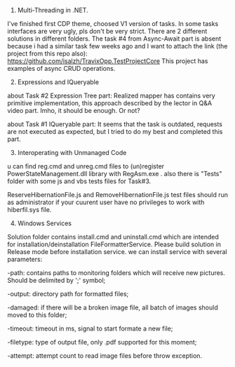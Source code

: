 01. Multi-Threading in .NET.

I've finished first CDP theme, choosed V1 version of tasks. In some tasks interfaces are very ugly, pls don't be very strict.
There are 2 different solutions in different folders. The task #4 from Async-Await part is absent because
i had a similar task few weeks ago and I want to attach the link (the project from this repo also):
https://github.com/isalzh/TravixOpp.TestProjectCore
This project has examples of async CRUD operations.

02. Expressions and IQueryable

about Task #2 Expression Tree part: Realized mapper has contains very primitive implementation, this approach described by the lector
in Q&A video part. Imho, it should be enough. Or not?

about Task #1 IQueryable part: It seems that the task is outdated, requests are not executed as expected, but I tried to do my best
and completed this part. 

03. Interoperating with Unmanaged Code

u can find reg.cmd and unreg.cmd files to (un)register PowerStateManagement.dll library with RegAsm.exe .
also there is "Tests" folder with some js and vbs tests files for Task#3.

ReserveHibernationFile.js and RemoveHibernationFile.js test files should run as administrator if your cuurent user have no privileges to work with hiberfil.sys file.

04. Windows Services

Solution folder contains install.cmd and uninstall.cmd which are intended for installation/deinstallation FileFormatterService.
Please build solution in Release mode before installation service.
we can install service with several parameters:

-path: contains paths to monitoring folders which will receive new pictures. Should be delimited by ';' symbol;

-output: directory path for formatted files;

-damaged: if there will be a broken image file, all batch of images should moved to this folder;

-timeout: timeout in ms, signal to start formate a new file;

-filetype: type of output file, only .pdf supported for this moment;

-attempt: attempt count to read image files before throw exception.